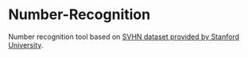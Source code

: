 # Number-Recognition

Number recognition tool based on [SVHN dataset provided by Stanford University](http://ufldl.stanford.edu/housenumbers/).
